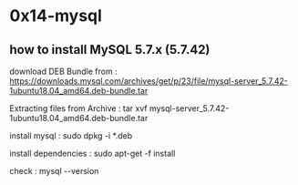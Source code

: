 # 0x14-mysql

## how to install MySQL 5.7.x (5.7.42)
download DEB Bundle from :
https://downloads.mysql.com/archives/get/p/23/file/mysql-server_5.7.42-1ubuntu18.04_amd64.deb-bundle.tar

Extracting files from Archive :
tar xvf mysql-server_5.7.42-1ubuntu18.04_amd64.deb-bundle.tar

install mysql :
sudo dpkg -i *.deb

install dependencies :
sudo apt-get -f install

check :
mysql --version

